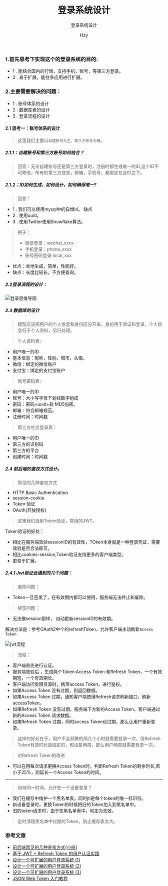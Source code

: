 ﻿---
layout: post
title: "登录系统设计"
subtitle: '登录系统设计'
author: "Hzy"
header-style: text
tags:
  - 杂货
---

### 1.首先思考下实现这个的登录系统的目的:

* 1 . 能结合国内的行情，支持手机，账号，等第三方登录。
* 2 . 易于扩展，能往多应用进行扩展。

### 2.主要需要解决的问题：

* 1 . 账号体系的设计
* 2 . 数据库表的设计
* 3 . 登录流程的设计 

#### 2.1 思考一：账号体系的设计

>  这里我们主要以`自建账号为主，第三方账号为辅`。

##### 2.1.1：自建账号和第三方账号如何结合？

>回答：无论自建账号还是第三方登录时，注册时都生成唯一的ID,这个ID不可修改，所有的第三方登录，邮箱，手机号，都绑定在此ID之下。

##### 2.1.2：ID如何生成，如何设计，如何确保唯一?

> 回答：

* 1 . 我们可以使用mysql中的自增id。 缺点
* 2 . 使用uuid。
* 3 . 使用Twitter使用Snowflake算法。

>例子：
> * 微信登录：wechat_xxxx
> * 手机登录：phone_xxxx
> * 账号密码登录:local_xxx  

* 优点：本地生成，简单，性能好。
* 缺点：长度比较长，不方便查询。


##### 2.2登录流程的设计：

![登录思维导图](/img/登录思维导图.png)

##### 2.3 数据库的设计

> 模型应该把用户的个人信息和身份区分开来，身份用于验证和登录，个人信息归于个人资料，另行处理。

> 个人资料表:
* 用户唯一的ID
* 基本信息：昵称，性别，城市，头像。
* 微信：绑定的微信账户
* 支付宝：绑定的支付宝账户


> 账号密码表:

* 用户唯一的ID
* 账号：大小写字母下划线数字组成
* 密码：密码+uuid+盐 MD5加密。
* 邮箱：符合邮箱规范。
* 注册时间：时间戳

> 第三方社交登录表：

* 用户唯一的ID
* 第三方的识别码
* 第三方的平台
* 创建时间：时间戳

##### 2.4 前后端的鉴权方式设计。

> 常见的几种鉴权方式

* HTTP Basic Authentication
* session-cookie
* Token 验证
* OAuth(开放授权)

>这里我们选用Token验证，常用的JWT。

Token验证的好处：

* 相比在服务端效验sessionID的有效性，TOken本身就是一种登录凭证，需要效验是否合法即可。
* 相比cookies-session,Token验证支持更多的客户端类型。
* 更易于扩展。

##### 2.4.1 Jwt验证会遇到的几个问题：

>废除问题：

* Token一旦签发了，在有效期内都可以使用，服务端无法终止和废除。
>续签问题：
* 无法像session那样， 自动更新sessionID的有效期。


解决方法是：参考OAuth2中个的refreshToken，允许客户端主动刷新`Access Token`

![jwt流程](/img/jwt流程.jpg)


>流程：

* 客户端首先进行认证。
* 服务端效验后 ，生成两个Token:Access Token 和Refresh Token，一个有效期短，一个有效期长。
* 客户端访问受限资源时，携带access Token，进行鉴权。
* 如果Access Token 没有过期，则返回数据。
* 如果Access Token 过期，通知客户端使用Refresh请求刷新接口，刷新accessToken。
* 如果Refresh Token 没有过期，服务端下方新的Access Token，客户端通过新的Access Token 请求数据。
* 如果Refresh Token 过期，同时access Token也过期，那么让用户重新登录。

>这样的好处在于，用户不会频繁的隔几个小时就需要登录一次，但Refresh Token有效时长是固定的，假设是两周，那么用户两周就需要登录一次。



> 对Refresh Token的改进

* 可以在用每次请求更换Access Token时，判断Refresh Token的剩余时长,若小于25%，则延长一个Access Token的时间。

--------------

> 如何同一时间，允许在一个设备登录？

* 我们在缓存中维护一个黑名单表，同时jti是每个token的唯一标识符。
* 新设备登录时，更换Token的时候把旧的Token加入到黑名单中。
* 旧的token请求时，由于在黑名单表中，判定为无效。

>定时清理黑名单中过期的Token，防止缓存表太大。




### 参考文章

* [前后端常见的几种鉴权方式(小结)](https://www.jb51.net/article/166889.htm)
* [基于 JWT + Refresh Token 的用户认证实践](https://zhuanlan.zhihu.com/p/52300092)
* [设计一个可扩展的用户登录系统 (1)](https://www.liaoxuefeng.com/article/1029274073038464)
* [设计一个可扩展的用户登录系统 (2)](https://www.liaoxuefeng.com/article/1078848528483840)
* [设计一个可扩展的用户登录系统 (3)](https://www.liaoxuefeng.com/article/1079209877054048)
* [JSON Web Token 入门教程](https://www.ruanyifeng.com/blog/2018/07/json_web_token-tutorial.html)

